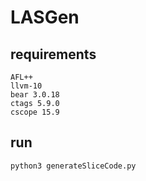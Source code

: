 # LASGen

## requirements
```
AFL++ 
llvm-10 
bear 3.0.18 
ctags 5.9.0 
cscope 15.9
```

## run
```
python3 generateSliceCode.py
```
